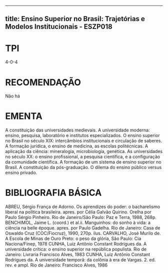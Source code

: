 
---
title: Ensino Superior no Brasil: Trajetórias e Modelos Institucionais - ESZP018 
---

# TPI

4-0-4

# RECOMENDAÇÃO

Não há

# EMENTA

A constituição das universidades medievais. A universidade moderna: ensino, pesquisa, laboratório e institutos especializados. O ensino superior no Brasil no século XIX: intercâmbios institucionais e circulação de saberes. A formação jurídica, o ensino de medicina, as escolas politécnicas. A aplicação da ciência: mineralogia, microbiologia, genética. As universidades no século XX: o ensino profissional, a pesquisa cientifica, e a configuração da comunidade científica. A formação de um sistema de ensino superior no Brasil. A constituição da pós-graduação. O dilema do ensino público versus ensino privado.

# BIBLIOGRAFIA BÁSICA

ABREU, Sérgio França de Adorno. Os aprendizes do poder: o bacharelismo liberal na política brasileira. apres. por Célia Galvão Quirino. Orelha por Paulo Sérgio Pinheiro. Rio de Janeiro/São Paulo: Paz e Terra, 1988, 268p.
BENCHIMOL, Jaime L. (coord.) et al.ii. Manguinhos: do sonho à vida: a ciência na belle époque. apres. por Paulo Gadelha. Rio de Janeiro: Casa de Oswaldo Cruz (COC/Fiocruz), 1990, 270p. ilus.
CARVALHO, José Murilo de. A Escola de Minas de Ouro Preto: o peso da glória, São Paulo: Cia Naciona/Finep, 1978
CUNHA, Luiz Antônio Constant Rodrigues da. A universidade crítica: o ensino superior na república populista. Rio de Janeiro: Livraria Francisco Alves, 1983
CUNHA, Luiz Antônio Constant Rodrigues da. A universidade temporã: da colônia à era de Vargas. 2. ed. rev. e ampl. Rio de Janeiro: Francisco Alves, 1986
        